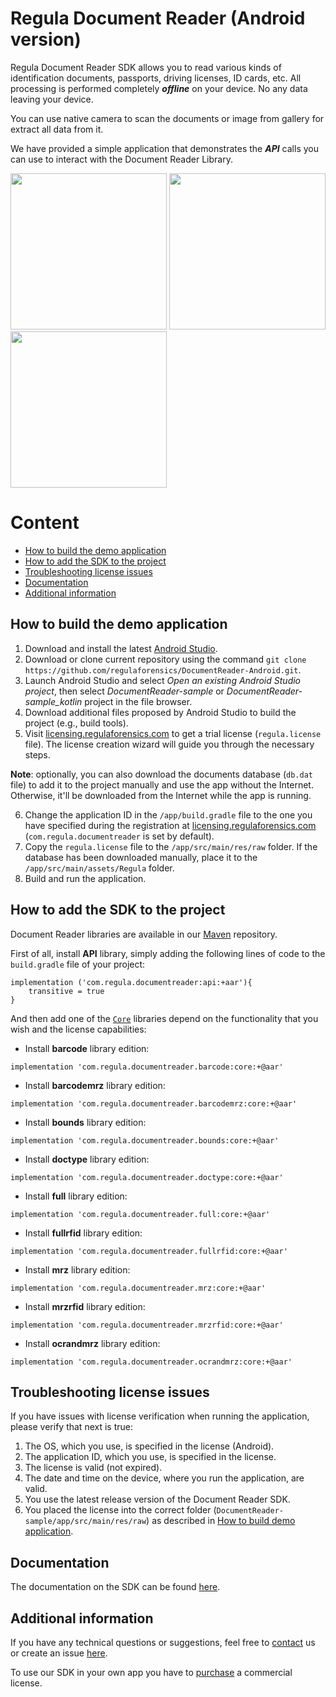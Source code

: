 # Regula Document Reader (Android version)
Regula Document Reader SDK allows you to read various kinds of identification documents, passports, driving licenses, ID cards, etc. All processing is performed completely ***offline*** on your device. No any data leaving your device.

You can use native camera to scan the documents or image from gallery for extract all data from it.

We have provided a simple application that demonstrates the ***API*** calls you can use to interact with the Document Reader Library.

<img src="https://img.regulaforensics.com/Screenshots/SDK-5.0/LG_Nexus_5X_1.jpg" width="250"> <img src="https://img.regulaforensics.com/Screenshots/SDK-5.0/LG_Nexus_5X_2.jpg" width="250"> <img src="https://img.regulaforensics.com/Screenshots/SDK-5.0/LG_Nexus_5X_3.jpg" width="250">

# Content
* [How to build the demo application](#how-to-build-the-demo-application)
* [How to add the SDK to the project](#how-to-add-the-sdk-to-the-project)
* [Troubleshooting license issues](#troubleshooting-license-issues)
* [Documentation](#documentation)
* [Additional information](#additional-information)

## How to build the demo application
1. Download and install the latest [Android Studio](https://developer.android.com/studio/index.html).
2. Download or clone current repository using the command `git clone https://github.com/regulaforensics/DocumentReader-Android.git`.
3. Launch Android Studio and select _Open an existing Android Studio project_, then select _DocumentReader-sample_ or _DocumentReader-sample_kotlin_ project in the file browser.
4. Download additional files proposed by Android Studio to build the project (e.g., build tools).
5. Visit [licensing.regulaforensics.com](https://licensing.regulaforensics.com) to get a trial license (`regula.license` file). The license creation wizard will guide you through the necessary steps.

**Note**: optionally, you can also download the documents database (`db.dat` file) to add it to the project manually and use the app without the Internet. Otherwise, it'll be downloaded from the Internet while the app is running.

6. Change the application ID in the `/app/build.gradle` file to the one you have specified during the registration at [licensing.regulaforensics.com](https://licensing.regulaforensics.com) (`com.regula.documentreader` is set by default).
7. Copy the `regula.license` file to the `/app/src/main/res/raw` folder. If the database has been downloaded manually, place it to the `/app/src/main/assets/Regula` folder.
8. Build and run the application.

## How to add the SDK to the project
Document Reader libraries are available in our [Maven](http://maven.regulaforensics.com/RegulaDocumentReader/com/regula/documentreader) repository.

First of all, install **API** library, simply adding the following lines of code to the `build.gradle` file of your project:
```
implementation ('com.regula.documentreader:api:+aar'){
    transitive = true
}
```

And then add one of the [`Core`](https://docs.regulaforensics.com/android/core) libraries depend on the functionality that you wish and the license capabilities:
* Install **barcode** library edition:
```
implementation 'com.regula.documentreader.barcode:core:+@aar'
```

* Install **barcodemrz** library edition:
```
implementation 'com.regula.documentreader.barcodemrz:core:+@aar'
```

* Install **bounds** library edition:
```
implementation 'com.regula.documentreader.bounds:core:+@aar'
```

* Install **doctype** library edition:
```
implementation 'com.regula.documentreader.doctype:core:+@aar'
```

* Install **full** library edition:
```
implementation 'com.regula.documentreader.full:core:+@aar'
```

* Install **fullrfid** library edition:
```
implementation 'com.regula.documentreader.fullrfid:core:+@aar'
```

* Install **mrz** library edition:
```
implementation 'com.regula.documentreader.mrz:core:+@aar'
```

* Install **mrzrfid** library edition:
```
implementation 'com.regula.documentreader.mrzrfid:core:+@aar'
```

* Install **ocrandmrz** library edition:
```
implementation 'com.regula.documentreader.ocrandmrz:core:+@aar'
```

## Troubleshooting license issues
If you have issues with license verification when running the application, please verify that next is true:
1. The OS, which you use, is specified in the license (Android).
2. The application ID, which you use, is specified in the license.
3. The license is valid (not expired).
4. The date and time on the device, where you run the application, are valid.
5. You use the latest release version of the Document Reader SDK.
6. You placed the license into the correct folder (`DocumentReader-sample/app/src/main/res/raw`) as described in [How to build demo application](#how-to-build-demo-application).

## Documentation
The documentation on the SDK can be found [here](https://docs.regulaforensics.com/android).

## Additional information
If you have any technical questions or suggestions, feel free to [contact](mailto:android.support@regulaforensics.com) us or create an issue [here](https://github.com/regulaforensics/DocumentReader-Android/issues).

To use our SDK in your own app you have to [purchase](https://pipedrivewebforms.com/form/5f1d771cbe4f844a1f78f8a06fbf94361841159) a commercial license.
